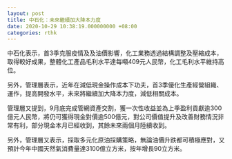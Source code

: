 ```yaml
---
layout: post
title: 中石化：未來繼續加大降本力度
date: 2020-10-29 10:38:19.000000000 +08:00
categories: rthk
---
```


中石化表示，首3季克服疫情及及油價影響，化工業務透過結構調整及壓縮成本，取得較好成果，整體化工產品毛利水平達每噸409元人民幣，化工毛利水平維持高位。

另外，管理層表示，近年在減低現金操作成本下功夫，首3季優化生產經營組織、運作，提高開發水平，未來將繼續加大降本力度，減低相關成本。

管理層又提到，9月底完成管網資產交割，獲一次性收益並為上季盈利貢獻逾300億元人民幣，將仍可獲得現金對價逾500億元，對公司價值提升及改善財務情況非常有利，部分現金本月已經收到，其餘未來兩個月陸續收到。

另外，管理層又表示，採取多元化原油採購策略，無論油價升跌都可積極應對，又預計今年中國天然氣消費量達3100億立方米，按年增長90立方米。
